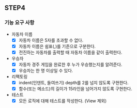 ## STEP4
### 기능 요구 사항

- 자동차 이름
  - [x] 자동차 이름은 5자를 초과할 수 없다.
  - [x] 자동차 이름은 쉼표(,)를 기준으로 구분한다.
  - [x] 전진하는 자동차를 출력할 때 자동차 이름을 같이 출력한다.
- 우승자
  - [x] 자동차 경주 게임을 완료한 후 누가 우승했는지를 알려준다. 
  - [x] 우승자는 한 명 이상일 수 있다.
- 리팩토링
  - [x] indent(인덴트, 들여쓰기) depth를 2를 넘지 않도록 구현한다.
  - [x] 함수(또는 메소드)의 길이가 15라인을 넘어가지 않도록 구현한다.
- 테스트
  - [x] 모든 로직에 대해 테스트를 작성한다. (View 제외)